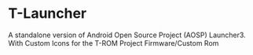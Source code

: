 # T-Launcher
A standalone version of Android Open Source Project (AOSP) Launcher3. With Custom Icons for the T-ROM Project Firmware/Custom Rom
